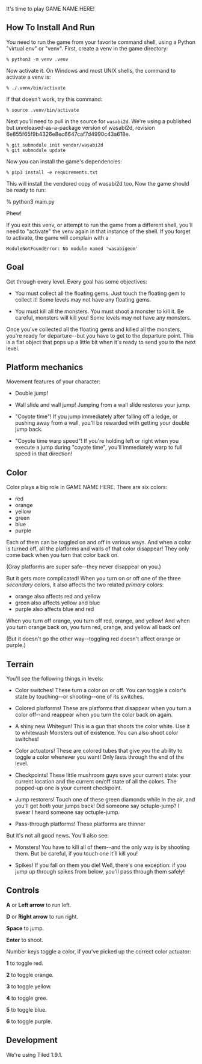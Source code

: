 

It's time to play GAME NAME HERE!

How To Install And Run
----------------------

You need to run the game from your favorite command shell, using a Python "virtual env" or "venv".  First, create a venv in the game directory:

    % python3 -m venv .venv

Now activate it.  On Windows and most UNIX shells, the command to activate a venv is:

    % ./.venv/bin/activate

If that doesn't work, try this command:

    % source .venv/bin/activate

Next you'll need to pull in the source for `wasabi2d`.
We're using a published but unreleased-as-a-package version of wasabi2d, revision 6e855f65f9b4326e8ec6647caf7d4990c43a618e.

    % git submodule init vendor/wasabi2d
    % git submodule update

Now you can install the game's dependencies:

    % pip3 install -e requirements.txt

This will install the vendored copy of wasabi2d too.  Now the game should be ready to run:

   % python3 main.py

Phew!

If you exit this venv, or attempt to run the game from a different shell,
you'll need to "activate" the venv again in that instance of the shell.
If you forget to activate, the game will complain with a

    ModuleNotFoundError: No module named 'wasabigeom'


Goal
----

Get through every level.  Every goal has some objectives:

* You must collect all the floating gems.  Just touch the floating gem to collect it!  Some levels may not have any floating gems.

* You must kill all the monsters.  You must shoot a monster to kill it.  Be careful, monsters will kill you!  Some levels may not have any monsters.

Once you've collected all the floating gems and killed all the monsters, you're ready for
departure--but you have to get to the departure point.  This is a flat object that pops up
a little bit when it's ready to send you to the next level.

Platform mechanics
------------------

Movement features of your character:

* Double jump!

* Wall slide and wall jump!  Jumping from a wall slide restores your jump.

* "Coyote time"!  If you jump immediately after falling off a ledge, or pushing
  away from a wall, you'll be rewarded with getting your double jump back.

* "Coyote time warp speed"!  If you're holding left or right when you execute
  a jump during "coyote time", you'll immediately warp to full speed in that
  direction!

Color
-----

Color plays a big role in GAME NAME HERE.  There are six colors:

* red
* orange
* yellow
* green
* blue
* purple

Each of them can be toggled on and off in various ways.
And when a color is turned off, all the platforms and walls
of that color disappear!  They only come back when you turn
that color back on.

(Gray platforms are super safe--they never disappear on you.)

But it gets more complicated!  When you turn on or off one
of the three *secondary* colors, it also affects the two
related *primary* colors:

* orange also affects red and yellow
* green also affects yellow and blue
* purple also affects blue and red

When you turn off orange, you turn off red, orange, and yellow!
And when you turn orange back on, you turn red, orange, and yellow
all back on!

(But it doesn't go the other way--toggling red doesn't affect
orange or purple.)


Terrain
-------

You'll see the following things in levels:

* Color switches!  These turn a color on or off.  You can toggle
  a color's state by touching--or shooting--one of its switches.

* Colored platforms!  These are platforms that disappear when
  you turn a color off--and reappear when you turn the color back
  on again.

* A shiny new Whitegun!  This is a gun that shoots the color white.
  Use it to whitewash Monsters out of existence.  You can also shoot
  color switches!

* Color actuators!  These are colored tubes that give you the ability
  to toggle a color whenever you want!  Only lasts through the end
  of the level.

* Checkpoints!  These little mushroom guys save your current state:
  your current location and the current on/off state of all the colors.
  The popped-up one is your current checkpoint.

* Jump restorers!  Touch one of these green diamonds while in the air,
  and you'll get *both* your jumps back!  Did someone say octuple-jump?
  I swear I heard someone say octuple-jump.

* Pass-through platforms!  These platforms are thinner

But it's not all good news.  You'll also see:

* Monsters!  You have to kill all of them--and the only way is
  by shooting them. But be careful, if you touch one it'll kill you!

* Spikes!  If you fall on them you die!  Well, there's one exception:
  if you jump up through spikes from below, you'll pass through them safely!


Controls
--------

**A** or **Left arrow** to run left.

**D** or **Right arrow** to run right.

**Space** to jump.

**Enter** to shoot.

Number keys toggle a color, if you've picked up the correct color actuator:

**1** to toggle red.

**2** to toggle orange.

**3** to toggle yellow.

**4** to toggle gree.

**5** to toggle blue.

**6** to toggle purple.


Development
-----------

We're using Tiled 1.9.1.
